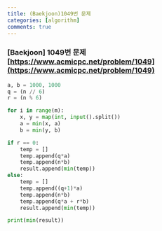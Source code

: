 ```yaml
---
title: (Baekjoon)1049번 문제
categories: [algorithm]
comments: true
---
```


### [Baekjoon] 1049번 문제 [https://www.acmicpc.net/problem/1049](https://www.acmicpc.net/problem/1049)


```python
a, b = 1000, 1000
q = (n // 6)
r = (n % 6)

for i in range(m):
    x, y = map(int, input().split())
    a = min(x, a)
    b = min(y, b)

if r == 0:
    temp = []
    temp.append(q*a)
    temp.append(n*b)
    result.append(min(temp))
else:
    temp = []
    temp.append((q+1)*a)
    temp.append(n*b)
    temp.append(q*a + r*b)
    result.append(min(temp))

print(min(result))
```
